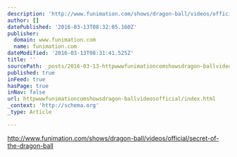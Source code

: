 ```yaml
---
description: 'http://www.funimation.com/shows/dragon-ball/videos/official/secret-of-the-dragon-ball'
author: []
datePublished: '2016-03-13T08:32:05.160Z'
publisher:
  domain: www.funimation.com
  name: funimation.com
dateModified: '2016-03-13T08:31:41.525Z'
title: ''
sourcePath: _posts/2016-03-13-httpwwwfunimationcomshowsdragon-ballvideosofficial.md
published: true
inFeed: true
hasPage: true
inNav: false
url: httpwwwfunimationcomshowsdragon-ballvideosofficial/index.html
_context: 'http://schema.org'
_type: Article

---
```

http://www.funimation.com/shows/dragon-ball/videos/official/secret-of-the-dragon-ball